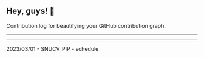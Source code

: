 ## Hey, guys! 👋

Contribution log for beautifying your GitHub contribution graph.

---



---

2023/03/01 - SNUCV_PIP - schedule